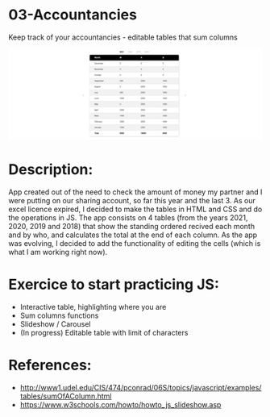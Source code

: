 # 03-Accountancies
Keep track of your accountancies - editable tables that sum columns

![Alt Text](https://raw.githubusercontent.com/AnnaZaragoza/03-Accountancies/main/accountancies/gif/gif.gif)

# Description:
App created out of the need to check the amount of money my partner and I were putting on our sharing account, so far this year and the last 3.
As our excel licence expired, I decided to make the tables in HTML and CSS and do the operations in JS.
The app consists on 4 tables (from the years 2021, 2020, 2019 and 2018) that show the standing ordered recived each month and by who, and calculates the total at the end of each column.
As the app was evolving, I decided to add the functionality of editing the cells (which is what I am working right now).

# Exercice to start practicing JS:
* Interactive table, highlighting where you are
* Sum columns functions
* Slideshow / Carousel
* (In progress) Editable table with limit of characters

# References:
* http://www1.udel.edu/CIS/474/pconrad/06S/topics/javascript/examples/tables/sumOfAColumn.html
* https://www.w3schools.com/howto/howto_js_slideshow.asp
